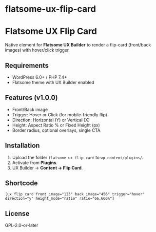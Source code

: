 # flatsome-ux-flip-card
# Flatsome UX Flip Card

Native element for **Flatsome UX Builder** to render a flip-card (front/back images) with hover/click trigger.

## Requirements
- WordPress 6.0+ / PHP 7.4+
- Flatsome theme with UX Builder enabled

## Features (v1.0.0)
- Front/Back image
- Trigger: Hover or Click (for mobile-friendly flip)
- Direction: Horizontal (Y) or Vertical (X)
- Height: Aspect Ratio % or Fixed Height (px)
- Border radius, optional overlays, single CTA

## Installation
1. Upload the folder `flatsome-ux-flip-card` to `wp-content/plugins/`.
2. Activate from **Plugins**.
3. UX Builder → **Content → Flip Card**.

## Shortcode
`[ux_flip_card front_image="123" back_image="456" trigger="hover" direction="y" height_mode="ratio" ratio="66.666%"]`

## License
GPL-2.0-or-later

